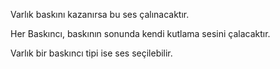 Varlık baskını kazanırsa bu ses çalınacaktır.

Her Baskıncı, baskının sonunda kendi kutlama sesini çalacaktır.

Varlık bir baskıncı tipi ise ses seçilebilir.